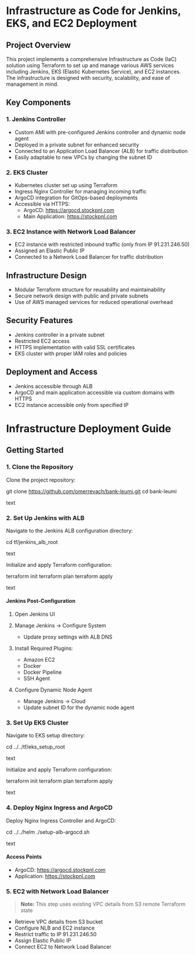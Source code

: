 # Infrastructure as Code for Jenkins, EKS, and EC2 Deployment

## Project Overview

This project implements a comprehensive Infrastructure as Code (IaC) solution using Terraform to set up and manage various AWS services including Jenkins, EKS (Elastic Kubernetes Service), and EC2 instances. The infrastructure is designed with security, scalability, and ease of management in mind.

## Key Components

### 1. Jenkins Controller

- Custom AMI with pre-configured Jenkins controller and dynamic node agent
- Deployed in a private subnet for enhanced security
- Connected to an Application Load Balancer (ALB) for traffic distribution
- Easily adaptable to new VPCs by changing the subnet ID

### 2. EKS Cluster

- Kubernetes cluster set up using Terraform
- Ingress Nginx Controller for managing incoming traffic
- ArgoCD integration for GitOps-based deployments
- Accessible via HTTPS:
  - ArgoCD: https://argocd.stockpnl.com
  - Main Application: https://stockpnl.com

### 3. EC2 Instance with Network Load Balancer

- EC2 instance with restricted inbound traffic (only from IP 91.231.246.50)
- Assigned an Elastic Public IP
- Connected to a Network Load Balancer for traffic distribution

## Infrastructure Design

- Modular Terraform structure for reusability and maintainability
- Secure network design with public and private subnets
- Use of AWS managed services for reduced operational overhead

## Security Features

- Jenkins controller in a private subnet
- Restricted EC2 access
- HTTPS implementation with valid SSL certificates
- EKS cluster with proper IAM roles and policies

## Deployment and Access

- Jenkins accessible through ALB
- ArgoCD and main application accessible via custom domains with HTTPS
- EC2 instance accessible only from specified IP

# Infrastructure Deployment Guide

## Getting Started

### 1. Clone the Repository

Clone the project repository:

git clone https://github.com/omerrevach/bank-leumi.git
cd bank-leumi

text

### 2. Set Up Jenkins with ALB

Navigate to the Jenkins ALB configuration directory:

cd tf/jenkins_alb_root

text

Initialize and apply Terraform configuration:

terraform init
terraform plan
terraform apply

text

#### Jenkins Post-Configuration

1. Open Jenkins UI
2. Manage Jenkins -> Configure System
   - Update proxy settings with ALB DNS

3. Install Required Plugins:
   - Amazon EC2
   - Docker
   - Docker Pipeline
   - SSH Agent

4. Configure Dynamic Node Agent
   - Manage Jenkins -> Cloud
   - Update subnet ID for the dynamic node agent

### 3. Set Up EKS Cluster

Navigate to EKS setup directory:

cd ../../tf/eks_setup_root

text

Initialize and apply Terraform configuration:

terraform init
terraform plan
terraform apply

text

### 4. Deploy Nginx Ingress and ArgoCD

Deploy Nginx Ingress Controller and ArgoCD:

cd ../../helm
./setup-alb-argocd.sh

text

#### Access Points
- ArgoCD: https://argocd.stockpnl.com
- Application: https://stockpnl.com

### 5. EC2 with Network Load Balancer

> **Note:** This step uses existing VPC details from S3 remote Terraform state

- Retrieve VPC details from S3 bucket
- Configure NLB and EC2 instance
- Restrict traffic to IP 91.231.246.50
- Assign Elastic Public IP
- Connect EC2 to Network Load Balancer